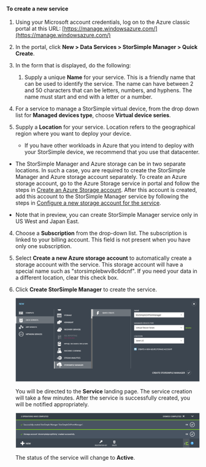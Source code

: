 #### To create a new service
1. Using your Microsoft account credentials, log on to the Azure classic portal at this URL: [https://manage.windowsazure.com/](https://manage.windowsazure.com/)

2. In the portal, click **New > Data Services > StorSimple Manager > Quick Create**.

3. In the form that is displayed, do the following:

   1. Supply a unique **Name** for your service. This is a friendly name that can be used to identify the service. The name can have between 2 and 50 characters that can be letters, numbers, and hyphens. The name must start and end with a letter or a number.

2. For a service to manage a StorSimple virtual device, from the drop down list for **Managed devices type**, choose **Virtual device series**.

3. Supply a **Location** for your service. Location refers to the geographical region where you want to deploy your device.

   * If you have other workloads in Azure that you intend to deploy with your StorSimple device, we recommend that you use that datacenter.

* The StorSimple Manager and Azure storage can be in two separate locations. In such a case, you are required to create the StorSimple Manager and Azure storage account separately. To create an Azure storage account, go to the Azure Storage service in portal and follow the steps in [Create an Azure Storage account](storage-create-storage-account.md#create-a-storage-account). After this account is created, add this account to the StorSimple Manager service by following the steps in [Configure a new storage account for the service](#optional-step-configure-a-new-storage-account-for-the-service.md).

* Note that in preview, you can create StorSimple Manager service only in US West and Japan East.


4. Choose a **Subscription** from the drop-down list. The subscription is linked to your billing account. This field is not present when you have only one subscription.

5. Select **Create a new Azure storage account** to automatically create a storage account with the service. This storage account will have a special name such as "storsimplebwv8c6dcnf". If you need your data in a different location, clear this check box.

6. Click **Create StorSimple Manager** to create the service.

   ![](./media/storsimple-ova-create-new-service/image1-include.png)


   You will be directed to the **Service** landing page. The service creation will take a few minutes. After the service is successfully created, you will be notified appropriately.

   ![](./media/storsimple-ova-create-new-service/image2-include.png)

   The status of the service will change to **Active**.


